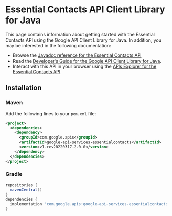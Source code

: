 # Essential Contacts API Client Library for Java



This page contains information about getting started with the Essential Contacts API
using the Google API Client Library for Java. In addition, you may be interested
in the following documentation:

* Browse the [Javadoc reference for the Essential Contacts API][javadoc]
* Read the [Developer's Guide for the Google API Client Library for Java][google-api-client].
* Interact with this API in your browser using the [APIs Explorer for the Essential Contacts API][api-explorer]

## Installation

### Maven

Add the following lines to your `pom.xml` file:

```xml
<project>
  <dependencies>
    <dependency>
      <groupId>com.google.apis</groupId>
      <artifactId>google-api-services-essentialcontacts</artifactId>
      <version>v1-rev20220317-2.0.0</version>
    </dependency>
  </dependencies>
</project>
```

### Gradle

```gradle
repositories {
  mavenCentral()
}
dependencies {
  implementation 'com.google.apis:google-api-services-essentialcontacts:v1-rev20220317-2.0.0'
}
```

[javadoc]: https://googleapis.dev/java/google-api-services-essentialcontacts/latest/index.html
[google-api-client]: https://github.com/googleapis/google-api-java-client/
[api-explorer]: https://developers.google.com/apis-explorer/#p/essentialcontacts/v1/
